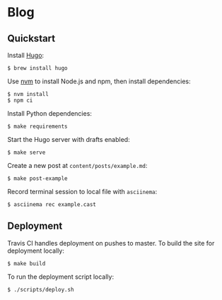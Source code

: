 # Blog

## Quickstart

Install [Hugo](https://gohugo.io/getting-started/installing/):

    $ brew install hugo

Use [nvm](https://github.com/creationix/nvm) to install Node.js and npm, then install dependencies:

    $ nvm install
    $ npm ci

Install Python dependencies:

    $ make requirements

Start the Hugo server with drafts enabled:

    $ make serve

Create a new post at `content/posts/example.md`:

    $ make post-example

Record terminal session to local file with `asciinema`:

    $ asciinema rec example.cast

## Deployment

Travis CI handles deployment on pushes to master. To build the site for deployment locally:

    $ make build

To run the deployment script locally:

    $ ./scripts/deploy.sh
